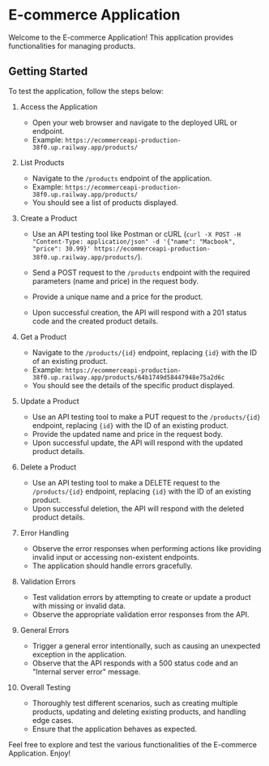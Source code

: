 # E-commerce Application

Welcome to the E-commerce Application! This application provides functionalities for managing products.

## Getting Started

To test the application, follow the steps below:

1. Access the Application
   - Open your web browser and navigate to the deployed URL or endpoint.
   - Example: `https://ecommerceapi-production-38f0.up.railway.app/products/`

2. List Products
   - Navigate to the `/products` endpoint of the application.
   - Example: `https://ecommerceapi-production-38f0.up.railway.app/products/`
   - You should see a list of products displayed.

3. Create a Product
   - Use an API testing tool like Postman or cURL (`curl -X POST -H "Content-Type: application/json" -d '{"name": "Macbook", "price": 30.99}' https://ecommerceapi-production-38f0.up.railway.app/products/`).
   
   - Send a POST request to the `/products` endpoint with the required parameters (name and price) in the request body.
   - Provide a unique name and a price for the product.
   - Upon successful creation, the API will respond with a 201 status code and the created product details.

4. Get a Product
   - Navigate to the `/products/{id}` endpoint, replacing `{id}` with the ID of an existing product.
   - Example: `https://ecommerceapi-production-38f0.up.railway.app/products/64b1749d58447948e75a2d6c`
   - You should see the details of the specific product displayed.

5. Update a Product
   - Use an API testing tool to make a PUT request to the `/products/{id}` endpoint, replacing `{id}` with the ID of an existing product.
   - Provide the updated name and price in the request body.
   - Upon successful update, the API will respond with the updated product details.

6. Delete a Product
   - Use an API testing tool to make a DELETE request to the `/products/{id}` endpoint, replacing `{id}` with the ID of an existing product.
   - Upon successful deletion, the API will respond with the deleted product details.

7. Error Handling
   - Observe the error responses when performing actions like providing invalid input or accessing non-existent endpoints.
   - The application should handle errors gracefully.

8. Validation Errors
   - Test validation errors by attempting to create or update a product with missing or invalid data.
   - Observe the appropriate validation error responses from the API.

9. General Errors
   - Trigger a general error intentionally, such as causing an unexpected exception in the application.
   - Observe that the API responds with a 500 status code and an "Internal server error" message.

10. Overall Testing
    - Thoroughly test different scenarios, such as creating multiple products, updating and deleting existing products, and handling edge cases.
    - Ensure that the application behaves as expected.

Feel free to explore and test the various functionalities of the E-commerce Application. Enjoy!

